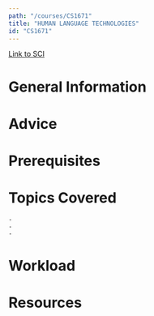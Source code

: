 ```yaml
---
path: "/courses/CS1671"
title: "HUMAN LANGUAGE TECHNOLOGIES"
id: "CS1671"
---
```


[Link to SCI]("http://courses.sci.pitt.edu/courses/courses/view/CS-1671")

# General Information

# Advice

# Prerequisites

<!-- PREREQ_REPLACEMENT (Do not remove) -->

<!-- END PREREQ_REPLACEMENT (Do not remove) -->

# Topics Covered

    -
    -
    -

# Workload

<!-- TESTIMONIALS
# Testimonials
This gets replaced with Gatsby, its
data comes from Google Sheets for easier
editing!
-->

# Resources
